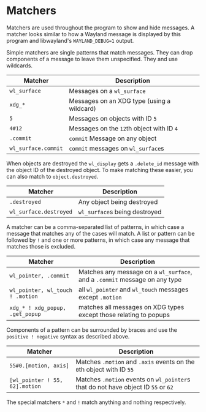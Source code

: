 # Matchers

Matchers are used throughout the program to show and hide messages. A matcher looks similar to how a Wayland message is displayed by this program and libwayland's `WAYLAND_DEBUG=1` output.

Simple matchers are single patterns that match messages. They can drop components of a message to leave them unspecified. They and use wildcards.

| Matcher | Description |
| --- | --- |
| `wl_surface`   | Messages on a `wl_surface` |
| `xdg_*`        | Messages on an XDG type (using a wildcard) |
| `5`            | Messages on objects with ID `5` |
| `4#12`         | Messages on the `12`th object with ID `4` |
| `.commit`      | `commit` Message on any object |
| `wl_surface.commit`   | `commit` messages on `wl_surface`s |

When objects are destroyed the `wl_display` gets a `.delete_id` message with the object ID of the destroyed object. To make matching these easier, you can also match to `object.destroyed`.

| Matcher | Description |
| --- | --- |
| `.destroyed`   | Any object being destroyed |
| `wl_surface.destroyed`   | `wl_surface`s being destroyed |

A matcher can be a comma-separated list of patterns, in which case a message that matches any of the cases will match. A list or pattern can be followed by `!` and one or more patterns, in which case any message that matches those is excluded.

| Matcher | Description |
| --- | --- |
| `wl_pointer, .commit` | Matches any message on a `wl_surface`, and a `.commit` message on any type |
| `wl_pointer, wl_touch ! .motion ` | all `wl_pointer` and `wl_touch` messages except `.motion` |
| `xdg_* ! xdg_popup, .get_popup` | matches all messages on XDG types except those relating to popups |

Components of a pattern can be surrounded by braces and use the `positive ! negative` syntax as described above.

| Matcher | Description |
| --- | --- |
| `55#0.[motion, axis]` | Matches `.motion` and `.axis` events on the `0`th object with ID `55` |
| `[wl_pointer ! 55, 62].motion` | Matches `.motion` events on `wl_pointer`s that do not have object ID `55` or `62` |

The special matchers `*` and `!` match anything and nothing respectively.
